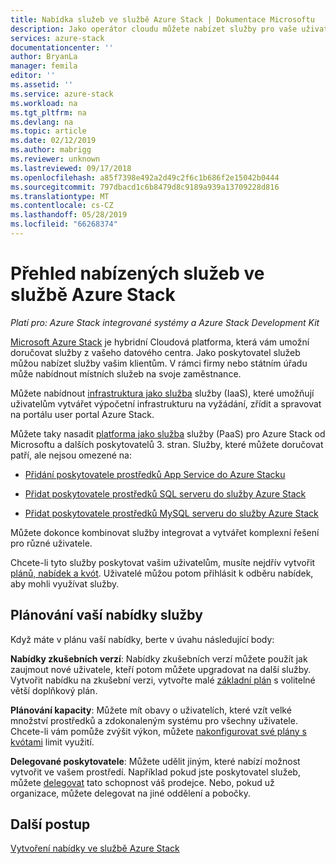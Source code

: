 ```yaml
---
title: Nabídka služeb ve službě Azure Stack | Dokumentace Microsoftu
description: Jako operátor cloudu můžete nabízet služby pro vaše uživatele.
services: azure-stack
documentationcenter: ''
author: BryanLa
manager: femila
editor: ''
ms.assetid: ''
ms.service: azure-stack
ms.workload: na
ms.tgt_pltfrm: na
ms.devlang: na
ms.topic: article
ms.date: 02/12/2019
ms.author: mabrigg
ms.reviewer: unknown
ms.lastreviewed: 09/17/2018
ms.openlocfilehash: a85f7398e492a2d49c2f6c1b686f2e15042b0444
ms.sourcegitcommit: 797dbacd1c6b8479d8c9189a939a13709228d816
ms.translationtype: MT
ms.contentlocale: cs-CZ
ms.lasthandoff: 05/28/2019
ms.locfileid: "66268374"
---
```

# <a name="overview-of-offering-services-in-azure-stack"></a>Přehled nabízených služeb ve službě Azure Stack

*Platí pro: Azure Stack integrované systémy a Azure Stack Development Kit*

[Microsoft Azure Stack](azure-stack-overview.md) je hybridní Cloudová platforma, která vám umožní doručovat služby z vašeho datového centra. Jako poskytovatel služeb můžou nabízet služby vašim klientům. V rámci firmy nebo státním úřadu může nabídnout místních služeb na svoje zaměstnance. 

Můžete nabídnout [infrastruktura jako služba](https://azure.microsoft.com/overview/what-is-iaas/) služby (IaaS), které umožňují uživatelům vytvářet výpočetní infrastrukturu na vyžádání, zřídit a spravovat na portálu user portal Azure Stack.

Můžete taky nasadit [platforma jako služba](https://azure.microsoft.com/overview/what-is-paas/) služby (PaaS) pro Azure Stack od Microsoftu a dalších poskytovatelů 3. stran. Služby, které můžete doručovat patří, ale nejsou omezené na:

- [Přidání poskytovatele prostředků App Service do Azure Stacku](azure-stack-app-service-overview.md)

- [Přidat poskytovatele prostředků SQL serveru do služby Azure Stack](azure-stack-sql-resource-provider-deploy.md)

- [Přidat poskytovatele prostředků MySQL serveru do služby Azure Stack](azure-stack-mysql-resource-provider-deploy.md)


Můžete dokonce kombinovat služby integrovat a vytvářet komplexní řešení pro různé uživatele.

Chcete-li tyto služby poskytovat vašim uživatelům, musíte nejdřív vytvořit [plánů, nabídek a kvót](azure-stack-plan-offer-quota-overview.md). Uživatelé můžou potom přihlásit k odběru nabídek, aby mohli využívat služby.

## <a name="plan-your-service-offers"></a>Plánování vaší nabídky služby

Když máte v plánu vaší nabídky, berte v úvahu následující body:

**Nabídky zkušebních verzí**: Nabídky zkušebních verzí můžete použít jak zaujmout nové uživatele, kteří potom můžete upgradovat na další služby. Vytvořit nabídku na zkušební verzi, vytvořte malé [základní plán](azure-stack-plan-offer-quota-overview.md#base-plan) s volitelné větší doplňkový plán.

**Plánování kapacity**: Můžete mít obavy o uživatelích, které vzít velké množství prostředků a zdokonaleným systému pro všechny uživatele. Chcete-li vám pomůže zvýšit výkon, můžete [nakonfigurovat své plány s kvótami](azure-stack-plan-offer-quota-overview.md#plans) limit využití.

**Delegované poskytovatele**: Můžete udělit jiným, které nabízí možnost vytvořit ve vašem prostředí. Například pokud jste poskytovatel služeb, můžete [delegovat](azure-stack-delegated-provider.md) tato schopnost váš prodejce. Nebo, pokud už organizace, můžete delegovat na jiné oddělení a pobočky.

## <a name="next-steps"></a>Další postup

[Vytvoření nabídky ve službě Azure Stack](azure-stack-create-offer.md)
